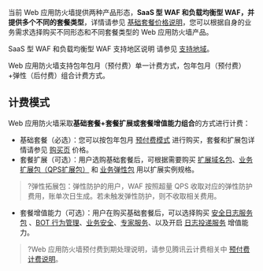 当前 Web 应用防火墙提供两种产品形态，**SaaS 型 WAF 和负载均衡型 WAF，并提供多个不同的套餐类型**，详情请参见 [基础套餐价格说明](#base)，您可以根据自身的业务需求选择购买不同形态和不同套餐类型的 Web 应用防火墙产品。

SaaS 型 WAF 和负载均衡型 WAF 支持地区说明 请参见 [支持地域](https://cloud.tencent.com/document/product/627/47525)。

Web 应用防火墙支持包年包月（预付费）单一计费方式，包年包月（预付费）+弹性（后付费）组合计费方式。

## 计费模式
Web 应用防火墙采取**基础套餐+套餐扩展或套餐增值能力组合**的方式进行计费：
- 基础套餐（必选）：您可以按包年包月 [预付费模式](https://cloud.tencent.com/document/product/555/9618) 进行购买，套餐和扩展包详情请参见 [购买页](https://buy.cloud.tencent.com/buy/waf) 价格。
- 套餐扩展（可选）：用户选购基础套餐后，可根据需要购买 [扩展域名包](#ym)、[业务扩展包（QPS扩展包）](#qps) 和 [业务弹性包](#tx) 用以扩展实例规格。
>?弹性拓展包：弹性防护的用户，WAF 按照超量 QPS 收取对应的弹性防护费用，账单次日生成。若未触发弹性防护，则不收取相关费用。
- 套餐增值能力（可选）：用户在购买基础套餐后，可以选择购买 [安全日志服务包](#rz) 、[BOT 行为管理](#bot)、[业务安全](#yw)、[专家服务](#zj)、以及开启 [日志投递服务](#td) 增值能力。

>?Web 应用防火墙预付费到期处理说明，请参见腾讯云计费相关中 [预付费计费说明](https://cloud.tencent.com/document/product/555/9618)。
